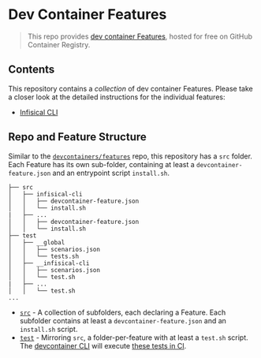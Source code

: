# Dev Container Features

> This repo provides [dev container Features](https://containers.dev/implementors/features/), hosted for free on GitHub Container Registry.

## Contents

This repository contains a _collection_ of dev container Features.
Please take a closer look at the detailed instructions for the individual features:

- [Infisical CLI](src/infisical-cli)

## Repo and Feature Structure

Similar to the [`devcontainers/features`](https://github.com/devcontainers/features) repo, this repository has a `src` folder.
Each Feature has its own sub-folder, containing at least a `devcontainer-feature.json` and an entrypoint script `install.sh`. 

```
├── src
│   ├── infisical-cli
│   │   ├── devcontainer-feature.json
│   │   └── install.sh
|   ├── ...
│   │   ├── devcontainer-feature.json
│   │   └── install.sh
├── test
│   ├── __global
│   │   ├── scenarios.json
│   │   └── tests.sh
│   ├── __infisical-cli
│   │   ├── scenarios.json
│   │   └── test.sh
|   ├── ...
│   │   └── test.sh
...
```

- [`src`](src) - A collection of subfolders, each declaring a Feature. Each subfolder contains at least a
  `devcontainer-feature.json` and an `install.sh` script.
- [`test`](test) - Mirroring `src`, a folder-per-feature with at least a `test.sh` script. The
  [devcontainer CLI](https://github.com/devcontainers/cli) will execute
  [these tests in CI](https://github.com/skriptfabrik/devcontainer-features/tree/main/.github/workflows/test.yaml).
